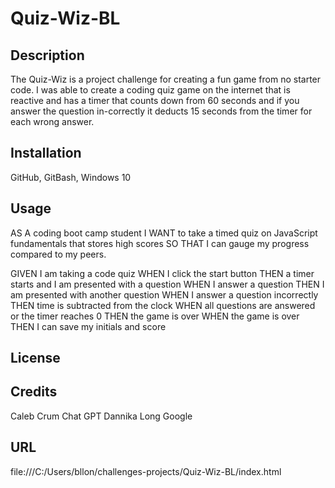 # Quiz-Wiz-BL

## Description

The Quiz-Wiz is a project challenge for creating a fun game from no starter code.  I was able to create a coding quiz game on the internet that is reactive and has a timer that counts down from 60 seconds and if you answer the question in-correctly it deducts 15 seconds from the timer for each wrong answer.

## Installation

GitHub, GitBash, Windows 10

## Usage
AS A coding boot camp student
I WANT to take a timed quiz on JavaScript fundamentals that stores high scores
SO THAT I can gauge my progress compared to my peers.

GIVEN I am taking a code quiz
WHEN I click the start button
THEN a timer starts and I am presented with a question
WHEN I answer a question
THEN I am presented with another question
WHEN I answer a question incorrectly
THEN time is subtracted from the clock
WHEN all questions are answered or the timer reaches 0
THEN the game is over
WHEN the game is over
THEN I can save my initials and score


## License

## Credits

Caleb Crum
Chat GPT
Dannika Long
Google

## URL
file:///C:/Users/bllon/challenges-projects/Quiz-Wiz-BL/index.html

